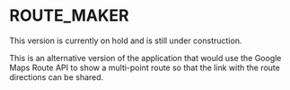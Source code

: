 # ROUTE_MAKER
This version is currently on hold and is still under construction.

This is an alternative version of the application that would use the Google Maps Route API to show a multi-point route so that the link with the route directions can be shared.
